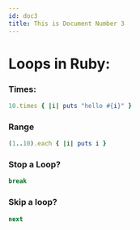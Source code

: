 ```yaml
---
id: doc3
title: This is Document Number 3
---
```


# Loops in Ruby:

### Times:
```ruby
10.times { |i| puts "hello #{i}" }
```

### Range
```ruby
(1..10).each { |i| puts i }
```

### Stop a Loop?
```ruby
break
```

### Skip a loop?
```ruby
next
```